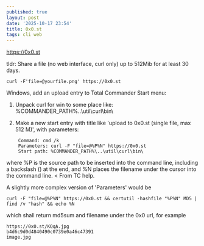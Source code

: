 ```yaml
---
published: true
layout: post
date: '2025-10-17 23:54'
title: 0x0.st
tags: cli web 
---
```

<https://0x0.st>  

tldr: Share a file (no web interface, curl only) up to 512Mib for at least 30 days.

    curl -F'file=@yourfile.png' https://0x0.st

Windows, add an upload entry to Total Commander Start menu:

1. Unpack curl for win to some place like: %COMMANDER_PATH%\..\util\curl\bin\  
2. Make a new start entry with title like 'upload to 0x0.st (single file, max 512 M)', with parameters: 

        Command: cmd /k
        Parameters: curl -F "file=@%P%N" https://0x0.st
        Start path: %COMMANDER_PATH%\..\util\curl\bin\

where %P is the source path to be inserted into the command line, including a backslash (\) at the end, and %N places the filename under the cursor into the command line. < From TC help.

A slightly more complex version of 'Parameters' would be

    curl -F "file=@%P%N" https://0x0.st && certutil -hashfile "%P%N" MD5 | find /v "hash" && echo %N

which shall return md5sum and filename under the 0x0 url, for example

    https://0x0.st/KQqA.jpg
    b4d6c9d0d4840490c0739e0a46c47391
    image.jpg
